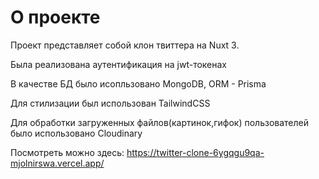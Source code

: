 # О проекте

Проект представляет собой клон твиттера на Nuxt 3.

Была реализована аутентификация на jwt-токенах

В качестве БД было исопльзовано MongoDB, ORM - Prisma

Для стилизации был использован TailwindCSS

Для обработки загруженных файлов(картинок,гифок) пользователей было использовано Cloudinary

Посмотреть можно здесь: https://twitter-clone-6ygqgu9qa-mjolnirswa.vercel.app/

